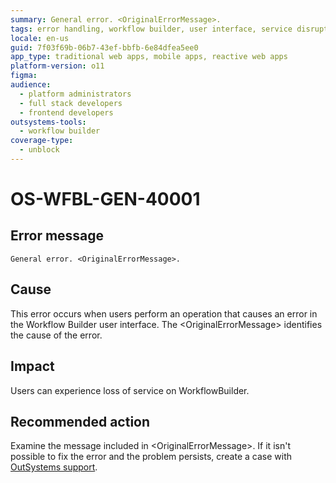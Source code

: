 ```yaml
---
summary: General error. <OriginalErrorMessage>.
tags: error handling, workflow builder, user interface, service disruption, technical support
locale: en-us
guid: 7f03f69b-06b7-43ef-bbfb-6e84dfea5ee0
app_type: traditional web apps, mobile apps, reactive web apps
platform-version: o11
figma:
audience:
  - platform administrators
  - full stack developers
  - frontend developers
outsystems-tools:
  - workflow builder
coverage-type:
  - unblock
---
```


# OS-WFBL-GEN-40001

## Error message

`General error. <OriginalErrorMessage>.`

## Cause

This error occurs when users perform an operation that causes an error in the Workflow Builder user interface.
The &lt;OriginalErrorMessage&gt; identifies the cause of the error. 

## Impact

Users can experience loss of service on WorkflowBuilder.

## Recommended action

Examine the message included in &lt;OriginalErrorMessage&gt;. If it isn't possible to fix the error and the problem persists, create a case with [OutSystems support](https://success.outsystems.com/Support).
